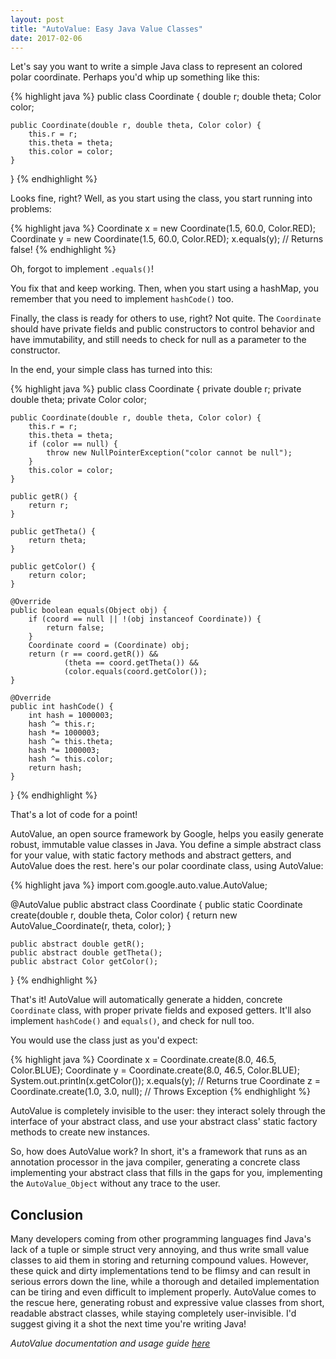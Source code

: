 ```yaml
---
layout: post
title: "AutoValue: Easy Java Value Classes"
date: 2017-02-06
---
```


Let's say you want to write a simple Java class to represent an colored polar coordinate. Perhaps you'd whip up something like this:

{% highlight java %}
public class Coordinate {
    double r;
    double theta;
    Color color;

    public Coordinate(double r, double theta, Color color) {
        this.r = r;
        this.theta = theta;
        this.color = color;
    }
}
{% endhighlight %}

Looks fine, right? Well, as you start using the class, you start running into problems:

{% highlight java %}
Coordinate x = new Coordinate(1.5, 60.0, Color.RED);
Coordinate y = new Coordinate(1.5, 60.0, Color.RED);
x.equals(y); // Returns false!
{% endhighlight %}

Oh, forgot to implement `.equals()`!

You fix that and keep working. Then, when you start using a hashMap, you remember that you need to implement `hashCode()` too. 

Finally, the class is ready for others to use, right? Not quite. The `Coordinate` should have private fields and public constructors to control behavior and have immutability, and still needs to check for null as a parameter to the constructor.

In the end, your simple class has turned into this:

{% highlight java %}
public class Coordinate {
    private double r;
    private double theta;
    private Color color;

    public Coordinate(double r, double theta, Color color) {
        this.r = r;
        this.theta = theta;
        if (color == null) {
            throw new NullPointerException("color cannot be null");
        }
        this.color = color;
    }

    public getR() {
        return r;
    }

    public getTheta() {
        return theta;
    }

    public getColor() {
        return color;
    }

    @Override
    public boolean equals(Object obj) {
        if (coord == null || !(obj instanceof Coordinate)) {
            return false;
        }
        Coordinate coord = (Coordinate) obj;
        return (r == coord.getR()) && 
                (theta == coord.getTheta()) && 
                (color.equals(coord.getColor());
    }

    @Override
    public int hashCode() {
        int hash = 1000003;
        hash ^= this.r;
        hash *= 1000003;
        hash ^= this.theta;
        hash *= 1000003;
        hash ^= this.color;
        return hash;
    }
}
{% endhighlight %}

That's a lot of code for a point! 

AutoValue, an open source framework by Google, helps you easily generate robust, immutable value classes in Java. You define a simple abstract class for your value, with static factory methods and abstract getters, and AutoValue does the rest. here's our polar coordinate class, using AutoValue:

{% highlight java %}
import com.google.auto.value.AutoValue;

@AutoValue
public abstract class Coordinate {
    public static Coordinate create(double r, double theta, Color color) {
        return new AutoValue_Coordinate(r, theta, color);
    }

    public abstract double getR();
    public abstract double getTheta();
    public abstract Color getColor();
}
{% endhighlight %}

That's it! AutoValue will automatically generate a hidden, concrete `Coordinate` class, with proper private fields and exposed getters. It'll also implement `hashCode()` and `equals()`, and check for null too.

You would use the class just as you'd expect:

{% highlight java %}
Coordinate x = Coordinate.create(8.0, 46.5, Color.BLUE);
Coordinate y = Coordinate.create(8.0, 46.5, Color.BLUE);
System.out.println(x.getColor());
x.equals(y); // Returns true
Coordinate z = Coordinate.create(1.0, 3.0, null); // Throws Exception
{% endhighlight %}

AutoValue is completely invisible to the user: they interact solely through the interface of your abstract class, and use your abstract class' static factory methods to create new instances.

So, how does AutoValue work? In short, it's a framework that runs as an annotation processor in the java compiler, generating a concrete class implementing your abstract class that fills in the gaps for you, implementing the `AutoValue_Object` without any trace to the user.

## Conclusion

Many developers coming from other programming languages find Java's lack of a tuple or simple struct very annoying, and thus write small value classes to aid them in storing and returning compound values. However, these quick and dirty implementations tend to be flimsy and can result in serious errors down the line, while a thorough and detailed implementation can be tiring and even difficult to implement properly. AutoValue comes to the rescue here, generating robust and expressive value classes from short, readable abstract classes, while staying completely user-invisible. I'd suggest giving it a shot the next time you're writing Java!

*AutoValue documentation and usage guide [here][autovalue]*

[autovalue]: https://github.com/google/auto/blob/master/value/userguide/index.md